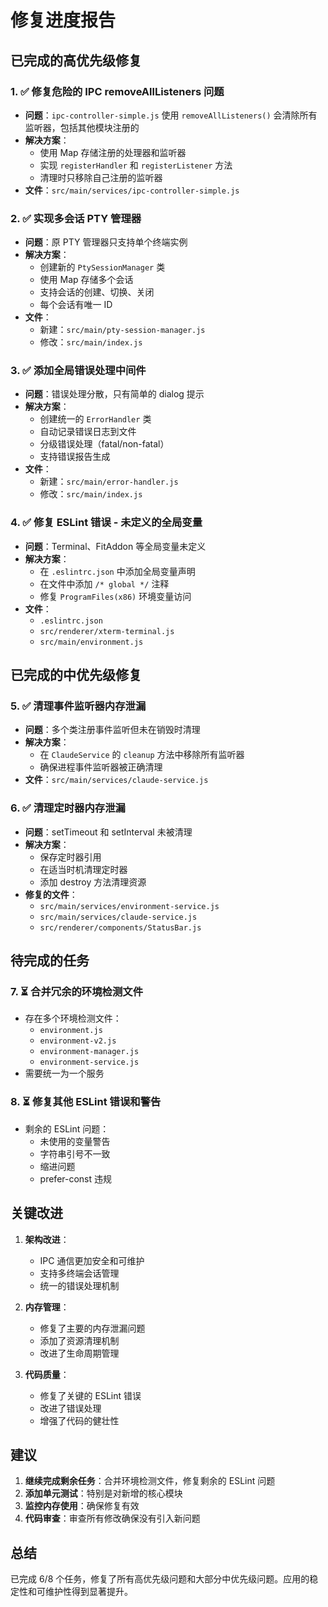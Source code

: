# 修复进度报告

## 已完成的高优先级修复

### 1. ✅ 修复危险的 IPC removeAllListeners 问题
- **问题**：`ipc-controller-simple.js` 使用 `removeAllListeners()` 会清除所有监听器，包括其他模块注册的
- **解决方案**：
  - 使用 Map 存储注册的处理器和监听器
  - 实现 `registerHandler` 和 `registerListener` 方法
  - 清理时只移除自己注册的监听器
- **文件**：`src/main/services/ipc-controller-simple.js`

### 2. ✅ 实现多会话 PTY 管理器
- **问题**：原 PTY 管理器只支持单个终端实例
- **解决方案**：
  - 创建新的 `PtySessionManager` 类
  - 使用 Map 存储多个会话
  - 支持会话的创建、切换、关闭
  - 每个会话有唯一 ID
- **文件**：
  - 新建：`src/main/pty-session-manager.js`
  - 修改：`src/main/index.js`

### 3. ✅ 添加全局错误处理中间件
- **问题**：错误处理分散，只有简单的 dialog 提示
- **解决方案**：
  - 创建统一的 `ErrorHandler` 类
  - 自动记录错误日志到文件
  - 分级错误处理（fatal/non-fatal）
  - 支持错误报告生成
- **文件**：
  - 新建：`src/main/error-handler.js`
  - 修改：`src/main/index.js`

### 4. ✅ 修复 ESLint 错误 - 未定义的全局变量
- **问题**：Terminal、FitAddon 等全局变量未定义
- **解决方案**：
  - 在 `.eslintrc.json` 中添加全局变量声明
  - 在文件中添加 `/* global */` 注释
  - 修复 `ProgramFiles(x86)` 环境变量访问
- **文件**：
  - `.eslintrc.json`
  - `src/renderer/xterm-terminal.js`
  - `src/main/environment.js`

## 已完成的中优先级修复

### 5. ✅ 清理事件监听器内存泄漏
- **问题**：多个类注册事件监听但未在销毁时清理
- **解决方案**：
  - 在 `ClaudeService` 的 `cleanup` 方法中移除所有监听器
  - 确保进程事件监听器被正确清理
- **文件**：`src/main/services/claude-service.js`

### 6. ✅ 清理定时器内存泄漏
- **问题**：setTimeout 和 setInterval 未被清理
- **解决方案**：
  - 保存定时器引用
  - 在适当时机清理定时器
  - 添加 destroy 方法清理资源
- **修复的文件**：
  - `src/main/services/environment-service.js`
  - `src/main/services/claude-service.js`
  - `src/renderer/components/StatusBar.js`

## 待完成的任务

### 7. ⏳ 合并冗余的环境检测文件
- 存在多个环境检测文件：
  - `environment.js`
  - `environment-v2.js`
  - `environment-manager.js`
  - `environment-service.js`
- 需要统一为一个服务

### 8. ⏳ 修复其他 ESLint 错误和警告
- 剩余的 ESLint 问题：
  - 未使用的变量警告
  - 字符串引号不一致
  - 缩进问题
  - prefer-const 违规

## 关键改进

1. **架构改进**：
   - IPC 通信更加安全和可维护
   - 支持多终端会话管理
   - 统一的错误处理机制

2. **内存管理**：
   - 修复了主要的内存泄漏问题
   - 添加了资源清理机制
   - 改进了生命周期管理

3. **代码质量**：
   - 修复了关键的 ESLint 错误
   - 改进了错误处理
   - 增强了代码的健壮性

## 建议

1. **继续完成剩余任务**：合并环境检测文件，修复剩余的 ESLint 问题
2. **添加单元测试**：特别是对新增的核心模块
3. **监控内存使用**：确保修复有效
4. **代码审查**：审查所有修改确保没有引入新问题

## 总结

已完成 6/8 个任务，修复了所有高优先级问题和大部分中优先级问题。应用的稳定性和可维护性得到显著提升。